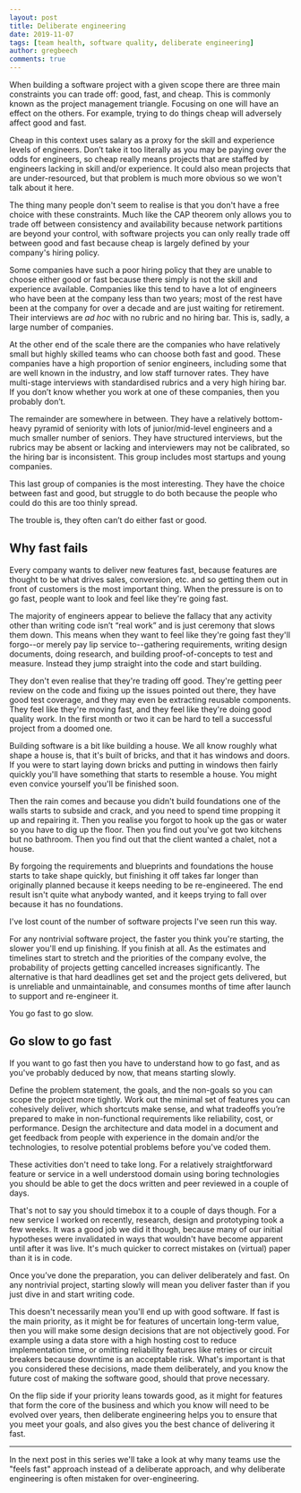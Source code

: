 ```yaml
---
layout: post
title: Deliberate engineering
date: 2019-11-07
tags: [team health, software quality, deliberate engineering]
author: gregbeech
comments: true
---
```


When building a software project with a given scope there are three main constraints you can trade off: good, fast, and cheap. This is commonly known as the project management triangle. Focusing on one will have an effect on the others. For example, trying to do things cheap will adversely affect good and fast.

Cheap in this context uses salary as a proxy for the skill and experience levels of engineers. Don’t take it too literally as you may be paying over the odds for engineers, so cheap really means projects that are staffed by engineers lacking in skill and/or experience. It could also mean projects that are under-resourced, but that problem is much more obvious so we won't talk about it here.

The thing many people don't seem to realise is that you don't have a free choice with these constraints. Much like the CAP theorem only allows you to trade off between consistency and availability because network partitions are beyond your control, with software projects you can only really trade off between good and fast because cheap is largely defined by your company's hiring policy.

Some companies have such a poor hiring policy that they are unable to choose either good or fast because there simply is not the skill and experience available. Companies like this tend to have a lot of engineers who have been at the company less than two years; most of the rest have been at the company for over a decade and are just waiting for retirement. Their interviews are _ad hoc_ with no rubric and no hiring bar. This is, sadly, a large number of companies.

At the other end of the scale there are the companies who have relatively small but highly skilled teams who can choose both fast and good. These companies have a high proportion of senior engineers, including some that are well known in the industry, and low staff turnover rates. They have multi-stage interviews with standardised rubrics and a very high hiring bar. If you don’t know whether you work at one of these companies, then you probably don’t.

The remainder are somewhere in between. They have a relatively bottom-heavy pyramid of seniority with lots of junior/mid-level engineers and a much smaller number of seniors. They have structured interviews, but the rubrics may be absent or lacking and interviewers may not be calibrated, so the hiring bar is inconsistent. This group includes most startups and young companies.

This last group of companies is the most interesting. They have the choice between fast and good, but struggle to do both because the people who could do this are too thinly spread.

The trouble is, they often can’t do either fast or good.

## Why fast fails

Every company wants to deliver new features fast, because features are thought to be what drives sales, conversion, etc. and so getting them out in front of customers is the most important thing. When the pressure is on to go fast, people want to look and feel like they're going fast.

The majority of engineers appear to believe the fallacy that any activity other than writing code isn’t “real work” and is just ceremony that slows them down. This means when they want to feel like they're going fast they'll forgo--or merely pay lip service to--gathering requirements, writing design documents, doing research, and building proof-of-concepts to test and measure. Instead they jump straight into the code and start building.

They don't even realise that they're trading off good. They're getting peer review on the code and fixing up the issues pointed out there, they have good test coverage, and they may even be extracting reusable components. They feel like they're moving fast, and they feel like they're doing good quality work. In the first month or two it can be hard to tell a successful project from a doomed one.

Building software is a bit like building a house. We all know roughly what shape a house is, that it's built of bricks, and that it has windows and doors. If you were to start laying down bricks and putting in windows then fairly quickly you'll have something that starts to resemble a house. You might even convice yourself you'll be finished soon.

Then the rain comes and because you didn't build foundations one of the walls starts to subside and crack, and you need to spend time propping it up and repairing it. Then you realise you forgot to hook up the gas or water so you have to dig up the floor. Then you find out you've got two kitchens but no bathroom. Then you find out that the client wanted a chalet, not a house.

By forgoing the requirements and blueprints and foundations the house starts to take shape quickly, but finishing it off takes far longer than originally planned because it keeps needing to be re-engineered. The end result isn't quite what anybody wanted, and it keeps trying to fall over because it has no foundations.

I've lost count of the number of software projects I've seen run this way.

For any nontrivial software project, the faster you think you're starting, the slower you'll end up finishing. If you finish at all. As the estimates and timelines start to stretch and the priorities of the company evolve, the probability of projects getting cancelled increases significantly. The alternative is that hard deadlines get set and the project gets delivered, but is unreliable and unmaintainable, and consumes months of time after launch to support and re-engineer it.

You go fast to go slow.

## Go slow to go fast

If you want to go fast then you have to understand how to go fast, and as you've probably deduced by now, that means starting slowly.

Define the problem statement, the goals, and the non-goals so you can scope the project more tightly. Work out the minimal set of features you can cohesively deliver, which shortcuts make sense, and what tradeoffs you’re prepared to make in non-functional requirements like reliability, cost, or performance. Design the architecture and data model in a document and get feedback from people with experience in the domain and/or the technologies, to resolve potential problems before you've coded them.

These activities don't need to take long. For a relatively straightforward feature or service in a well understood domain using boring technologies you should be able to get the docs written and peer reviewed in a couple of days.

That's not to say you should timebox it to a couple of days though. For a new service I worked on recently, research, design and prototyping took a few weeks. It was a good job we did it though, because many of our initial hypotheses were invalidated in ways that wouldn't have become apparent until after it was live. It's much quicker to correct mistakes on (virtual) paper than it is in code.

Once you’ve done the preparation, you can deliver deliberately and fast. On any nontrivial project, starting slowly will mean you deliver faster than if you just dive in and start writing code.

This doesn't necessarily mean you'll end up with good software. If fast is the main priority, as it might be for features of uncertain long-term value, then you will make some design decisions that are not objectively good. For example using a data store with a high hosting cost to reduce implementation time, or omitting reliability features like retries or circuit breakers because downtime is an acceptable risk. What's important is that you considered these decisions, made them deliberately, and you know the future cost of making the software good, should that prove necessary.

On the flip side if your priority leans towards good, as it might for features that form the core of the business and which you know will need to be evolved over years, then deliberate engineering helps you to ensure that you meet your goals, and also gives you the best chance of delivering it fast.

---

In the next post in this series we'll take a look at why many teams use the "feels fast" approach instead of a deliberate approach, and why deliberate engineering is often mistaken for over-engineering.

